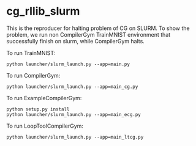 # cg_rllib_slurm
This is the reproducer for halting problem of CG on SLURM. To show the problem, we run
non CompilerGym TrainMNIST environment that successfully finish on slurm, while CompilerGym
halts.

To run TrainMNIST:
```
python launcher/slurm_launch.py --app=main.py
```

To run CompilerGym:
```
python launcher/slurm_launch.py --app=main_cg.py
```

To run ExampleCompilerGym:
```
python setup.py install
python launcher/slurm_launch.py --app=main_ecg.py
```


To run LoopToolCompilerGym:
```
python launcher/slurm_launch.py --app=main_ltcg.py
```